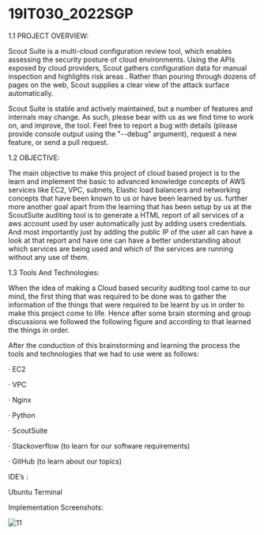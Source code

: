 # 19IT030_2022SGP
  1.1 PROJECT OVERVIEW: 

Scout Suite is a multi-cloud configuration review tool, which enables assessing the security posture of cloud environments. Using the APIs exposed by cloud providers, Scout gathers configuration data for manual inspection and highlights risk areas . Rather than pouring through dozens of pages on the web, Scout supplies a clear view of the attack surface automatically.

Scout Suite is stable and actively maintained, but a number of features and internals may change. As such, please bear with us as we find time to work on, and improve, the tool. Feel free to report a bug with details (please provide console output using the "--debug" argument), request a new feature, or send a pull request.


1.2 OBJECTIVE:

The main objective to make this project of cloud based project is to the learn and implement the basic to advanced knowledge concepts of AWS services like EC2, VPC, subnets, Elastic load balancers and networking concepts that have been known to us or have been learned by us. further more another goal apart from the learning that has been setup by us at the ScoutSuite auditing tool is to generate a HTML report of all services of a aws account used by user automatically just by adding users credentials. And most importantly  just by adding the public IP of the user all can have a look at that report and have  one can have a better understanding about which services are being used and which of the services are running without any use of them.


1.3 Tools And Technologies:

When the idea of making a Cloud based security auditing tool came to our mind, the first thing that was required to be done was to gather the information of the things that were required to be learnt by us in order to make this project come to life. Hence after some brain storming and group discussions we followed the following figure and according to that learned the things in order.

 

After the conduction of this brainstorming and learning the process the tools and technologies that we had to use were as follows:

·       EC2

·       VPC

·       Nginx

·       Python

·       ScoutSuite

·       Stackoverflow (to learn for our software requirements)

·       GitHub (to learn about our topics)

 

IDE’s :

Ubuntu Terminal

Implementation Screenshots:






![11](https://user-images.githubusercontent.com/83694163/200113439-eb97f35c-543a-4015-9fae-77825c0090ee.png)





















